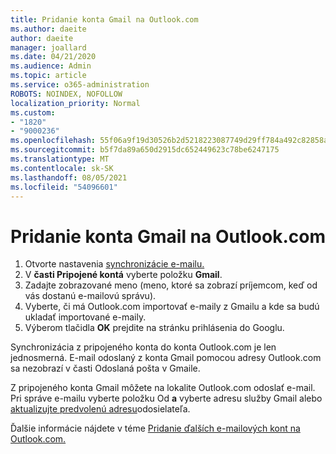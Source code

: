 ```yaml
---
title: Pridanie konta Gmail na Outlook.com
ms.author: daeite
author: daeite
manager: joallard
ms.date: 04/21/2020
ms.audience: Admin
ms.topic: article
ms.service: o365-administration
ROBOTS: NOINDEX, NOFOLLOW
localization_priority: Normal
ms.custom:
- "1820"
- "9000236"
ms.openlocfilehash: 55f06a9f19d30526b2d5218223087749d29ff784a492c82858aaeacbd6166391
ms.sourcegitcommit: b5f7da89a650d2915dc652449623c78be6247175
ms.translationtype: MT
ms.contentlocale: sk-SK
ms.lasthandoff: 08/05/2021
ms.locfileid: "54096601"
---
```

# <a name="add-your-gmail-account-to-outlookcom"></a>Pridanie konta Gmail na Outlook.com

1. Otvorte nastavenia [synchronizácie e-mailu.](https://go.microsoft.com/fwlink/?linkid=875264)
2. V **časti Pripojené kontá** vyberte položku **Gmail**.
3. Zadajte zobrazované meno (meno, ktoré sa zobrazí príjemcom, keď od vás dostanú e-mailovú správu).
4. Vyberte, či má Outlook.com importovať e-maily z Gmailu a kde sa budú ukladať importované e-maily.
5. Výberom tlačidla **OK** prejdite na stránku prihlásenia do Googlu.

Synchronizácia z pripojeného konta do konta Outlook.com je len jednosmerná. E-mail odoslaný z konta Gmail pomocou adresy Outlook.com sa nezobrazí v časti Odoslaná pošta v Gmaile.

Z pripojeného konta Gmail môžete na lokalite Outlook.com odoslať e-mail. Pri správe e-mailu vyberte položku Od **a** vyberte adresu služby Gmail alebo [aktualizujte predvolenú adresu](https://go.microsoft.com/fwlink/?linkid=875264)odosielateľa.

Ďalšie informácie nájdete v téme [Pridanie ďalších e-mailových kont na Outlook.com.](https://support.office.com/article/c5224df4-5885-4e79-91ba-523aa743f0ba?wt.mc_id=Office_Outlook_com_Alchemy)